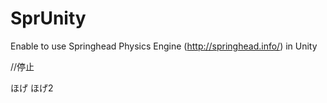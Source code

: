 ﻿# SprUnity

Enable to use Springhead Physics Engine (http://springhead.info/) in Unity

//停止

ほげ
ほげ2
